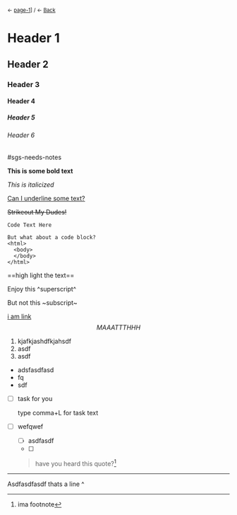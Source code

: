 <small>← [page-1](../page-1.md)] / ← <a href="#" onclick="history.go(-1)">Back</a></small>

# Header 1

## Header 2

### Header 3

#### Header 4

##### Header 5

###### Header 6

#sgs-needs-notes 

**This is some bold text**

*This is italicized*

<ins>Can I underline some text?</ins>

~~Strikeout My Dudes!~~

`Code Text Here`

```
But what about a code block?
<html>
  <body>
  </body>
</html>
```

==high light the text==

<!--this is a comment line-->

Enjoy this ^superscript^

But not this ~subscript~

[i am link](https://www.youtube.com/watch?v=Y3qjcEiCazw&feature=emb_logo&ab_channel=JenniferEichmeyer)
$$
MAAATTTHHH
$$


1. kjafkjashdfkjahsdf
2. asdf
3. asdf

- adsfasdfasd
- fq
- sdf



- [ ] task for you

  type comma+L for task text
  
- [ ] wefqwef

  - [ ] asdfasdf
  - [ ] 

  

  > have you heard this quote?[^1]





[link reference]:askjdhfqksdjhf

------

Asdfasdfasdf thats a line ^

[^1]: ima footnote



